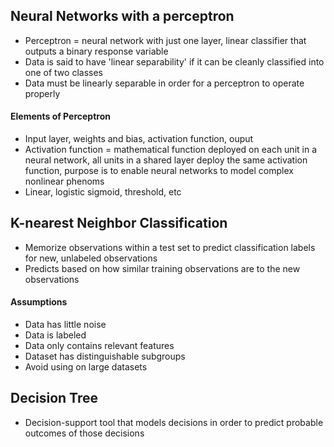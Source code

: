 ## Neural Networks with a perceptron
- Perceptron = neural network with just one layer, linear classifier that outputs a binary response variable
- Data is said to have 'linear separability' if it can be cleanly classified into one of two classes
- Data must be linearly separable in order for a perceptron to operate properly

#### Elements of Perceptron
- Input layer, weights and bias, activation function, ouput
- Activation function = mathematical function deployed on each unit in a neural network, all units in a shared layer deploy the same activation function, purpose is to enable neural networks to model complex nonlinear phenoms
- Linear, logistic sigmoid, threshold, etc


## K-nearest Neighbor Classification
- Memorize observations within a test set to predict classification labels for new, unlabeled observations
- Predicts based on how similar training observations are to the new observations

#### Assumptions
- Data has little noise
- Data is labeled
- Data only contains relevant features
- Dataset has distinguishable subgroups
- Avoid using on large datasets


## Decision Tree
- Decision-support tool that models decisions in order to predict probable outcomes of those decisions
